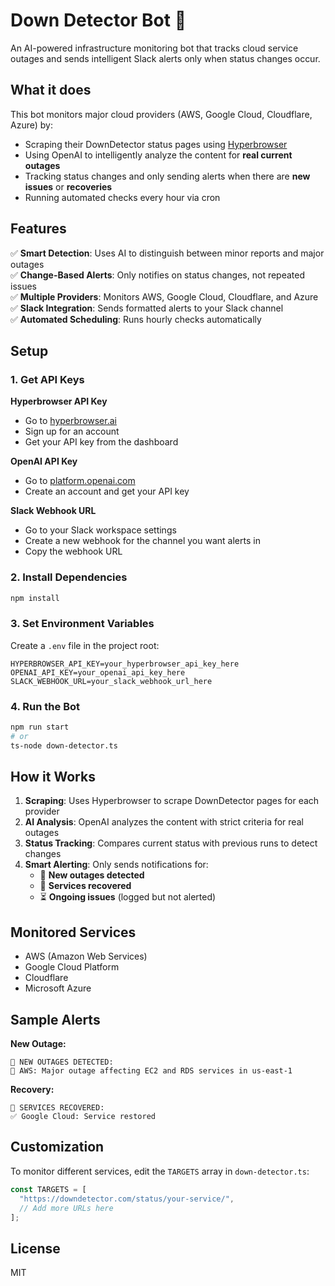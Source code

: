 # Down Detector Bot 🚨

An AI-powered infrastructure monitoring bot that tracks cloud service outages and sends intelligent Slack alerts only when status changes occur.

## What it does

This bot monitors major cloud providers (AWS, Google Cloud, Cloudflare, Azure) by:
- Scraping their DownDetector status pages using [Hyperbrowser](https://hyperbrowser.ai)
- Using OpenAI to intelligently analyze the content for **real current outages**
- Tracking status changes and only sending alerts when there are **new issues** or **recoveries**
- Running automated checks every hour via cron

## Features

✅ **Smart Detection**: Uses AI to distinguish between minor reports and major outages  
✅ **Change-Based Alerts**: Only notifies on status changes, not repeated issues  
✅ **Multiple Providers**: Monitors AWS, Google Cloud, Cloudflare, and Azure  
✅ **Slack Integration**: Sends formatted alerts to your Slack channel  
✅ **Automated Scheduling**: Runs hourly checks automatically  

## Setup

### 1. Get API Keys

**Hyperbrowser API Key**
- Go to [hyperbrowser.ai](https://hyperbrowser.ai)
- Sign up for an account
- Get your API key from the dashboard

**OpenAI API Key**
- Go to [platform.openai.com](https://platform.openai.com)
- Create an account and get your API key

**Slack Webhook URL**
- Go to your Slack workspace settings
- Create a new webhook for the channel you want alerts in
- Copy the webhook URL

### 2. Install Dependencies

```bash
npm install
```

### 3. Set Environment Variables

Create a `.env` file in the project root:

```env
HYPERBROWSER_API_KEY=your_hyperbrowser_api_key_here
OPENAI_API_KEY=your_openai_api_key_here
SLACK_WEBHOOK_URL=your_slack_webhook_url_here
```

### 4. Run the Bot

```bash
npm run start
# or
ts-node down-detector.ts
```

## How it Works

1. **Scraping**: Uses Hyperbrowser to scrape DownDetector pages for each provider
2. **AI Analysis**: OpenAI analyzes the content with strict criteria for real outages
3. **Status Tracking**: Compares current status with previous runs to detect changes
4. **Smart Alerting**: Only sends notifications for:
   - 🚨 **New outages detected**
   - 🎉 **Services recovered**
   - ⏳ **Ongoing issues** (logged but not alerted)

## Monitored Services

- AWS (Amazon Web Services)
- Google Cloud Platform
- Cloudflare
- Microsoft Azure

## Sample Alerts

**New Outage:**
```
🚨 NEW OUTAGES DETECTED:
🔴 AWS: Major outage affecting EC2 and RDS services in us-east-1
```

**Recovery:**
```
🎉 SERVICES RECOVERED:
✅ Google Cloud: Service restored
```

## Customization

To monitor different services, edit the `TARGETS` array in `down-detector.ts`:

```typescript
const TARGETS = [
  "https://downdetector.com/status/your-service/",
  // Add more URLs here
];
```

## License

MIT 
